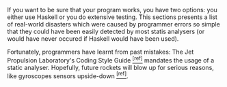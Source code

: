 If you want to be sure that your program works, you have two options: you
either use Haskell or you do extensive testing. This sections presents a list
of real-world disasters which were caused by programmer errors so simple that
they could have been easily detected by most statis analysers (or would have
never occured if Haskell would have been used).

Fortunately, programmers have learnt from past mistakes: The Jet Propulsion
Laboratory's Coding Style Guide [<sup>[ref]</sup>](http://lars-lab.jpl.nasa.gov/JPL_Coding_Standard_C.pdf)
mandates the usage of a static analyser. Hopefully, future rockets will blow up
for serious reasons, like gyroscopes sensors upside-down
[<sup>[ref]</sup>](http://www.russianspaceweb.com/proton_glonass49.html).
